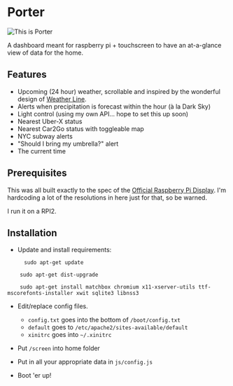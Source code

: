 Porter
=========

![This is Porter](https://github.com/lanewinfield/porter/blob/master/porter.png)

A dashboard meant for raspberry pi + touchscreen to have an at-a-glance view of data for the home.

Features
---------

* Upcoming (24 hour) weather, scrollable and inspired by the wonderful design of [Weather Line](http://weatherlineapp.com/).
* Alerts when precipitation is forecast within the hour (à la Dark Sky)
* Light control (using my own API... hope to set this up soon)
* Nearest Uber-X status
* Nearest Car2Go status with toggleable map
* NYC subway alerts
* "Should I bring my umbrella?" alert
* The current time


Prerequisites
---------

This was all built exactly to the spec of the [Official Raspberry Pi Display](https://www.raspberrypi.org/blog/the-eagerly-awaited-raspberry-pi-display/). I'm hardcoding a lot of the resolutions in here just for that, so be warned.

I run it on a RPI2.


Installation
---------

* Update and install requirements:

		sudo apt-get update
<!--meh -->
		sudo apt-get dist-upgrade
<!--meh -->
		sudo apt-get install matchbox chromium x11-xserver-utils ttf-mscorefonts-installer xwit sqlite3 libnss3

* Edit/replace config files.

	* `config.txt` goes into the bottom of `/boot/config.txt`
	* `default` goes to `/etc/apache2/sites-available/default`
	* `xinitrc` goes into `~/.xinitrc`


* Put `/screen` into home folder

* Put in all your appropriate data in `js/config.js`

* Boot 'er up!
